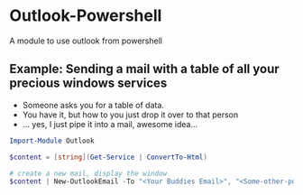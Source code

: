 # Outlook-Powershell
A module to use outlook from powershell

## Example: Sending a mail with a table of all your precious windows services

  - Someone asks you for a table of data. 
  - You have it, but how to you just drop it over to that person
  - ... yes, I just pipe it into a mail, awesome idea...

```powershell
Import-Module Outlook

$content = [string](Get-Service | ConvertTo-Html)

# create a new mail, display the window
$content | New-OutlookEmail -To "<Your Buddies Email>", "<Some-other-poor-guy>" -Subject "The current table of all my services" -Show
```

